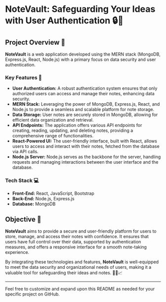 # NoteVault: Safeguarding Your Ideas with User Authentication 🔒📝

## Project Overview 🚀

**NoteVault** is a web application developed using the MERN stack (MongoDB, Express.js, React, Node.js) with a primary focus on data security and user authentication.

### Key Features 🔑

- **User Authentication:** A robust authentication system ensures that only authorized users can access and manage their notes, enhancing data security.
- **MERN Stack:** Leveraging the power of MongoDB, Express.js, React, and Node.js to provide a seamless and scalable platform for note storage.
- **Data Storage:** User notes are securely stored in MongoDB, allowing for efficient data organization and retrieval.
- **API Endpoints:** The application offers various API endpoints for creating, reading, updating, and deleting notes, providing a comprehensive range of functionalities.
- **React-Powered UI:** The user-friendly interface, built with React, allows users to access and interact with their notes, fetched from the database via API calls.
- **Node.js Server:** Node.js serves as the backbone for the server, handling requests and managing interactions between the user interface and the database.

### Tech Stack 💻

- **Front-End:** React, JavaScript, Bootstrap
- **Back-End:** Node.js, Express.js
- **Database:** MongoDB

## Objective 🎯

**NoteVault** aims to provide a secure and user-friendly platform for users to store, manage, and access their notes with confidence. It ensures that users have full control over their data, supported by authentication measures, and offers a responsive interface for a smooth note-taking experience.

By integrating these technologies and features, **NoteVault** is well-equipped to meet the data security and organizational needs of users, making it a valuable tool for safeguarding their ideas and notes. 📌🔐📈

---

Feel free to customize and expand upon this README as needed for your specific project on GitHub.
